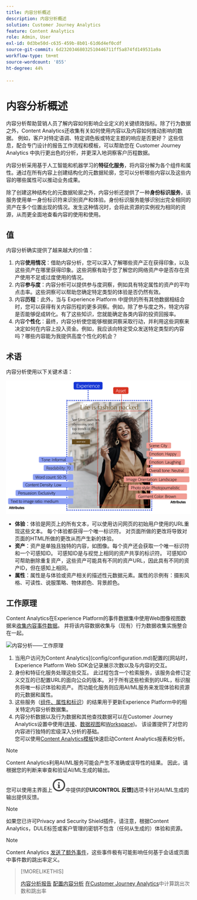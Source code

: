 ```yaml
---
title: 内容分析概述
description: 内容分析概述
solution: Customer Journey Analytics
feature: Content Analytics
role: Admin, User
exl-id: 0d3be50d-c635-459b-8b01-61d6d4ef0cdf
source-git-commit: 6d23203468032510446711ff5a874fd149531a9a
workflow-type: tm+mt
source-wordcount: '855'
ht-degree: 44%

---
```


# 内容分析概述

内容分析帮助营销人员了解内容如何影响企业定义的关键绩效指标。除了行为数据之外，Content Analytics还收集有关如何使用内容以及内容如何推动影响的数据。 例如，客户对特定语调、特定调色板或特定主题的响应是否更好？ 这些信息，配合专门设计的报告工作流程和模板，可以帮助您在 Customer Journey Analytics 中执行更出色的分析，并更深入地洞察客户历程数据。

内容分析采用基于人工智能和机器学习的&#x200B;**特征化服务**，将内容分解为各个组件和属性。通过在所有内容上创建结构化的元数据轮廓，您可以分析哪些内容以及这些内容的哪些属性可以推动业务成果。

除了创建这种结构化的元数据轮廓之外，内容分析还提供了一种&#x200B;**身份标识服务**，该服务使用单一身份标识符来识别资产和体验。身份标识服务能够识别出完全相同的资产在多个位置出现的情况。发生这种情况时，会将此资源的实例视为相同的资源，从而更全面地查看内容的使用和使用。

## 值

内容分析确实提供了越来越大的价值：

1. 内容&#x200B;**使用情况**：借助内容分析，您可以深入了解哪些资产正在获得印象，以及这些资产在哪里获得印象。这些洞察有助于您了解您的网络资产中是否存在资产使用不足或过度使用的情况。
1. 内容&#x200B;**参与度**：内容分析可以提供参与度洞察，例如具有特定属性的资产的平均点击率。这些洞察可以帮助您确定特定类型的体验是否仍然有效。
1. 内容&#x200B;**历程**：此外，当与 Experience Platform 中提供的所有其他数据相结合时，您可以获得有关内容历程的更多洞察。例如，除了参与度之外，特定内容是否能够促成转化。有了这些知识，您就能确定各类内容的投资回报率。
1. 内容&#x200B;**个性化**：最终，内容分析使您能够根据洞察采取行动，并利用这些洞察来决定如何在内容上投入资金。例如，我应该向特定受众发送特定类型的内容吗？哪些内容能为我提供高度个性化的机会？

## 术语

内容分析使用以下关键术语：

![资产和体验](/help/content-analytics/assets/content-analytics-experience-asset.png)

* **体验**：体验是网页上的所有文本，可以使用访问网页的初始用户使用的URL重现这些文本。 每个体验都获得一个唯一标识符。 对页面所做的更改将导致对页面的HTML所做的更改从而产生新的体验。
* **资产**：资产是单独且独特的内容，如图像。每个资产还会获取一个唯一标识符和一个可感知ID。 可感知ID是与视觉上相同的资产共享的标识符。 可感知ID可帮助删除重复资产，这些资产可能具有不同的资产URL，因此具有不同的资产ID，但在感知上相同。
* **属性**：属性是与体验或资产相关的描述性元数据元素。属性的示例有：摄影风格、可读性、说服策略、物体颜色、背景颜色。

## 工作原理

Content Analytics在Experience Platform的事件数据集中使用Web图像视图数据来[收集内容事件数据](config/datacollection.md)。 并将该内容数据收集与（现有）行为数据收集实施整合在一起。

![内容分析——工作原理](assets/aca-overview.gif)

1. 当用户访问为Content Analytics](config/configuration.md)配置的[网站时，Experience Platform Web SDK会记录展示次数以及与内容的交互。
1. 身份和特征化服务处理这些交互。 此过程包含一个检索服务，该服务会修订定义交互的已配置URL的面向公众的版本。 对于所有这些检索到的URL，标识服务将唯一标识体验和资产。 而功能化服务则应用AI/ML服务来发现体验和资源的元数据和属性。
1. 这些服务（[组件、属性和标识](/help/content-analytics/report/components.md)）的结果用于更新Experience Platform中的相关特定内容分析数据集。
1. 内容分析数据以及行为数据和其他查找数据可以在Customer Journey Analytics设置中使用([连接](/help/connections/overview.md)、[数据视图](/help/data-views/data-views.md)和[Workspace](/help/analysis-workspace/home.md))。 该设置提供了对您的内容进行独特的宏级深入分析的基础。 <br/>您可以使用[Content Analytics模板](/help/content-analytics/report/report.md#template)快速启动Content Analytics报表和分析。


>[!NOTE]
>
>Content Analytics利用AI/ML服务可能会产生不准确或误导性的结果。 因此，请根据您的判断来审查和验证AI/ML生成的输出。
>
>您可以使用主界面上![InfoOutline](/help/assets/icons/InfoOutline.svg)中提供的&#x200B;**[!UICONTROL 反馈]**&#x200B;选项卡针对AI/ML生成的输出提供反馈。
>

>[!NOTE]
>
>如果您已许可Privacy and Security Shield插件，请注意，根据Content Analytics，DULE标签或客户管理的密钥不包含（任何从生成的）体验和资源。
>

>[!NOTE]
>
>Content Analytics [发送了额外事件](config/datacollection.md#content-analytics-event)，这些事件极有可能影响任何基于会话或页面中事件数的跳出率定义。
>

>[!MORELIKETHIS]
>
>[内容分析报告](report/report.md)
>[配置内容分析](config/configuration.md)
>[在Customer Journey Analytics](https://experienceleaguecommunities.adobe.com/t5/adobe-analytics-blogs/calculating-bounces-amp-bounce-rate-in-adobe-customer-journey/ba-p/706446#M454)中计算跳出次数和跳出率
>

